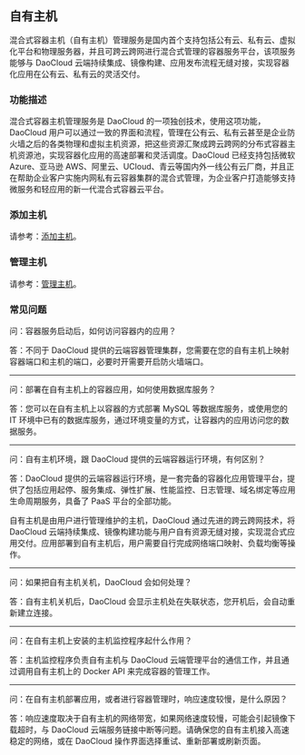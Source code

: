 ## 自有主机

混合式容器主机（自有主机）管理服务是国内首个支持包括公有云、私有云、虚拟化平台和物理服务器，并且可跨云跨网进行混合式管理的容器服务平台，该项服务能够与 DaoCloud 云端持续集成、镜像构建、应用发布流程无缝对接，实现容器化应用在公有云、私有云的灵活交付。

### 功能描述

混合式容器主机管理服务是 DaoCloud 的一项独创技术，使用这项功能，DaoCloud 用户可以通过一致的界面和流程，管理在公有云、私有云甚至是企业防火墙之后的各类物理和虚拟主机资源，把这些资源汇聚成跨云跨网的分布式容器主机资源池，实现容器化应用的高速部署和灵活调度。DaoCloud 已经支持包括微软 Azure、亚马逊 AWS、阿里云、UCloud、青云等国内外一线公有云厂商，并且正在帮助企业客户实施内网私有云容器集群的混合式管理，为企业客户打造能够支持微服务和轻应用的新一代混合式容器云平台。

### 添加主机

请参考：[添加主机](new.md)。

### 管理主机

请参考：[管理主机](management.md)。

### 常见问题

问：容器服务启动后，如何访问容器内的应用？

答：不同于 DaoCloud 提供的云端容器管理集群，您需要在您的自有主机上映射容器端口和主机的端口，必要时开需要开启防火墙端口。

---

问：部署在自有主机上的容器应用，如何使用数据库服务？

答：您可以在自有主机上以容器的方式部署 MySQL 等数据库服务，或使用您的 IT 环境中已有的数据库服务，通过环境变量的方式，让容器内的应用访问您的数据服务。

---

问：自有主机环境，跟 DaoCloud 提供的云端容器运行环境，有何区别？

答：DaoCloud 提供的云端容器运行环境，是一套完备的容器化应用管理平台，提供了包括应用起停、服务集成、弹性扩展、性能监控、日志管理、域名绑定等应用生命周期服务，具备了 PaaS 平台的全部功能。

自有主机是由用户进行管理维护的主机，DaoCloud 通过先进的跨云跨网技术，将 DaoCloud 云端持续集成、镜像构建功能与用户自有资源无缝对接，实现混合式应用交付。应用部署到自有主机后，用户需要自行完成网络端口映射、负载均衡等操作。

---

问：如果把自有主机关机，DaoCloud 会如何处理？

答：自有主机关机后，DaoCloud 会显示主机处在失联状态，您开机后，会自动重新建立连接。

---

问：在自有主机上安装的主机监控程序起什么作用？

答：主机监控程序负责自有主机与 DaoCloud 云端管理平台的通信工作，并且通过调用自有主机上的 Docker API 来完成容器的管理工作。

---

问：在自有主机部署应用，或者进行容器管理时，响应速度较慢，是什么原因？

答：响应速度取决于自有主机的网络带宽，如果网络速度较慢，可能会引起镜像下载超时，与 DaoCloud 云端服务链接中断等问题。请确保您的自有主机接入高速稳定的网络，或在 DaoCloud 操作界面选择重试、重新部署或刷新页面。
